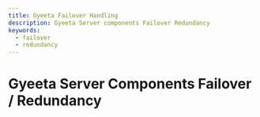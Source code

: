 ```yaml
---
title: Gyeeta Failover Handling
description: Gyeeta Server components Failover Redundancy
keywords:
  - failover
  - redundancy
---
```


# Gyeeta Server Components Failover / Redundancy



